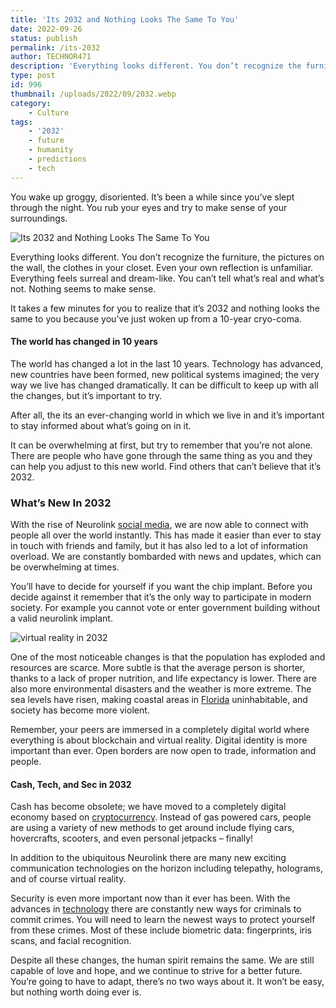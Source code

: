 ```yaml
---
title: 'Its 2032 and Nothing Looks The Same To You'
date: 2022-09-26
status: publish
permalink: /its-2032
author: TECHNOR471
description: 'Everything looks different. You don’t recognize the furniture, the pictures on the wall.'
type: post
id: 996
thumbnail: /uploads/2022/09/2032.webp
category:
    - Culture
tags:
    - '2032'
    - future
    - humanity
    - predictions
    - tech
---
```


You wake up groggy, disoriented. It’s been a while since you’ve slept through the night. You rub your eyes and try to make sense of your surroundings.

![Its 2032 and Nothing Looks The Same To You](/uploads/2022/09/2032.webp)

Everything looks different. You don’t recognize the furniture, the pictures on the wall, the clothes in your closet. Even your own reflection is unfamiliar. Everything feels surreal and dream-like. You can’t tell what’s real and what’s not. Nothing seems to make sense.

 It takes a few minutes for you to realize that it’s 2032 and nothing looks the same to you because you’ve just woken up from a 10-year cryo-coma.

#### The world has changed in 10 years

The world has changed a lot in the last 10 years. Technology has advanced, new countries have been formed, new political systems imagined; the very way we live has changed dramatically. It can be difficult to keep up with all the changes, but it’s important to try.

After all, the its an ever-changing world in which we live in and it’s important to stay informed about what’s going on in it.

It can be overwhelming at first, but try to remember that you’re not alone. There are people who have gone through the same thing as you and they can help you adjust to this new world. Find others that can’t believe that it’s 2032.

### What’s New In 2032

With the rise of Neurolink [social media](https://wlog.app/posts/tag/twitter.html), we are now able to connect with people all over the world instantly. This has made it easier than ever to stay in touch with friends and family, but it has also led to a lot of information overload. We are constantly bombarded with news and updates, which can be overwhelming at times.

You’ll have to decide for yourself if you want the chip implant. Before you decide against it remember that it’s the only way to participate in modern society. For example you cannot vote or enter government building without a valid neurolink implant.

![virtual reality in 2032](/uploads/2022/09/virtualReality.webp)

One of the most noticeable changes is that the population has exploded and resources are scarce. More subtle is that the average person is shorter, thanks to a lack of proper nutrition, and life expectancy is lower. There are also more environmental disasters and the weather is more extreme. The sea levels have risen, making coastal areas in [Florida](https://headlin3s.com/dateline/Florida) uninhabitable, and society has become more violent.

Remember, your peers are immersed in a completely digital world where everything is about blockchain and virtual reality. Digital identity is more important than ever. Open borders are now open to trade, information and people.

#### Cash, Tech, and Sec in 2032

Cash has become obsolete; we have moved to a completely digital economy based on [cryptocurrency](https://wallet.uphold.com/signup?referral=a6ac5c8d4f). Instead of gas powered cars, people are using a variety of new methods to get around include flying cars, hovercrafts, scooters, and even personal jetpacks – finally!

In addition to the ubiquitous Neurolink there are many new exciting communication technologies on the horizon including telepathy, holograms, and of course virtual reality.

Security is even more important now than it ever has been. With the advances in [technology](https://headlin3s.com/cat/tech) there are constantly new ways for criminals to commit crimes. You will need to learn the newest ways to protect yourself from these crimes. Most of these include biometric data: fingerprints, iris scans, and facial recognition.

Despite all these changes, the human spirit remains the same. We are still capable of love and hope, and we continue to strive for a better future. You’re going to have to adapt, there’s no two ways about it. It won’t be easy, but nothing worth doing ever is.